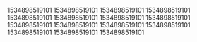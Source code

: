 1534898519101
1534898519101
1534898519101
1534898519101
1534898519101
1534898519101
1534898519101
1534898519101
1534898519101
1534898519101
1534898519101
1534898519101
1534898519101
1534898519101
1534898519101